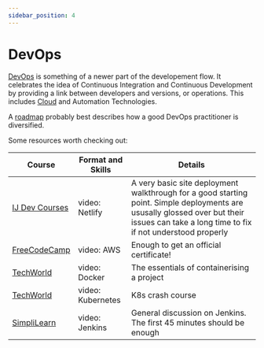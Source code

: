 ```yaml
---
sidebar_position: 4
---
```


# DevOps

[DevOps](https://aws.amazon.com/devops/what-is-devops/) is something of a newer part of the developement flow. It celebrates the idea of Continuous Integration and Continuous Development by providing a link between developers and versions, or operations.
This includes [Cloud](https://www.cloudflare.com/learning/cloud/what-is-the-cloud/) and Automation Technologies.

A [roadmap](https://roadmap.sh/devops) probably best describes how a good DevOps practitioner is diversified.

Some resources worth checking out:

| Course | Format and Skills | Details |
|--------|-------------------|---------|
| [IJ Dev Courses](https://www.youtube.com/watch?v=cMIG5lfhW5g) | video: Netlify | A very basic site deployment walkthrough for a good starting point. Simple deployments are ususally glossed over but their issues can take a long time to fix if not understood properly |
| [FreeCodeCamp](https://www.youtube.com/watch?v=SOTamWNgDKc) | video: AWS | Enough to get an official certificate! |
| [TechWorld](https://www.youtube.com/watch?v=3c-iBn73dDE) | video: Docker | The essentials of containerising a project |
| [TechWorld](https://www.youtube.com/watch?v=s_o8dwzRlu4) | video: Kubernetes | K8s crash course |
| [SimpliLearn](https://www.youtube.com/watch?v=FX322RVNGj4) | video: Jenkins | General discussion on Jenkins. The first 45 minutes should be enough |
